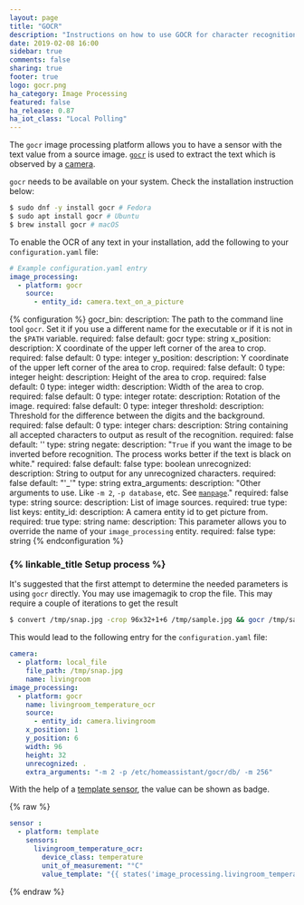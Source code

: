 ```yaml
---
layout: page
title: "GOCR"
description: "Instructions on how to use GOCR for character recognition into Home Assistant."
date: 2019-02-08 16:00
sidebar: true
comments: false
sharing: true
footer: true
logo: gocr.png
ha_category: Image Processing
featured: false
ha_release: 0.87
ha_iot_class: "Local Polling"
---
```


The `gocr` image processing platform allows you to have a sensor with the text value from a source image. [`gocr`](http://jocr.sourceforge.net/) is used to extract the text which is observed by a [camera](/components/camera/).

`gocr` needs to be available on your system. Check the installation instruction below:

```bash
$ sudo dnf -y install gocr # Fedora
$ sudo apt install gocr # Ubuntu
$ brew install gocr # macOS
```

To enable the OCR of any text in your installation, add the following to your `configuration.yaml` file:

```yaml
# Example configuration.yaml entry
image_processing:
  - platform: gocr
    source:
      - entity_id: camera.text_on_a_picture
```

{% configuration %}
gocr_bin:
  description: The path to the command line tool `gocr`. Set it if you use a different name for the executable or if it is not in the `$PATH` variable.
  required: false
  default: gocr
  type: string
x_position:
  description: X coordinate of the upper left corner of the area to crop.
  required: false
  default: 0
  type: integer
y_position:
  description: Y coordinate of the upper left corner of the area to crop.
  required: false
  default: 0
  type: integer
height:
  description: Height of the area to crop.
  required: false
  default: 0
  type: integer
width:
  description: Width of the area to crop.
  required: false
  default: 0
  type: integer
rotate:
  description: Rotation of the image.
  required: false
  default: 0
  type: integer
threshold:
  description: Threshold for the difference between the digits and the background.
  required: false
  default: 0
  type: integer
chars:
  description: String containing all accepted characters to output as result of the recognition.
  required: false
  default: ''
  type: string
negate:
  description: "`True` if you want the image to be inverted before recognition. The process works better if the text is black on white."
  required: false
  default: false
  type: boolean
unrecognized:
  description: String to output for any unrecognized characters.
  required: false
  default: "'_'"
  type: string
extra_arguments:
  description: "Other arguments to use. Like `-m 2`, `-p database`, etc. See [`manpage`](https://linux.die.net/man/1/gocr)."
  required: false
  type: string
source:
  description: List of image sources.
  required: true
  type: list
  keys:
    entity_id:
      description: A camera entity id to get picture from.
      required: true
      type: string
    name:
      description: This parameter allows you to override the name of your `image_processing` entity.
      required: false
      type: string
{% endconfiguration %}

### {% linkable_title Setup process %}

It's suggested that the first attempt to determine the needed parameters is using `gocr` directly. You may use imagemagik to crop the file.
This may require a couple of iterations to get the result

```bash
$ convert /tmp/snap.jpg -crop 96x32+1+6 /tmp/sample.jpg && gocr /tmp/sample.jpg -m 2 -p /etc/homeassistant/gocr/db/ -m 256 | tr '_' '.' | sed 's/ *//g'
```

This would lead to the following entry for the `configuration.yaml` file:

```yaml
camera:
  - platform: local_file
    file_path: /tmp/snap.jpg
    name: livingroom
image_processing:
  - platform: gocr
    name: livingroom_temperature_ocr
    source:
      - entity_id: camera.livingroom
    x_position: 1
    y_position: 6
    width: 96
    height: 32
    unrecognized: .
    extra_arguments: "-m 2 -p /etc/homeassistant/gocr/db/ -m 256"
```

With the help of a [template sensor](/components/sensor.template/), the value can be shown as badge.

{% raw %}

```yaml
sensor :
  - platform: template
    sensors:
      livingroom_temperature_ocr:
        device_class: temperature
        unit_of_measurement: "°C"
        value_template: "{{ states('image_processing.livingroom_temperature_ocr') | float }}"
```

{% endraw %}
